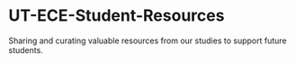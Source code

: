 # UT-ECE-Student-Resources
Sharing and curating valuable resources from our studies to support future students.
